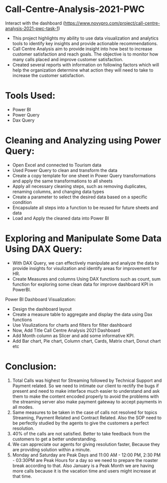 # Call-Centre-Analysis-2021-PWC
 Interact with the dashboard (https://www.novypro.com/project/call-centre-analysis-2021-pwc-task-1)

- This project highlights my ability to use data visualization and analytics tools to identify key insights and provide actionable recommendations.
- Call Centre Analysis aim to provide insight into how best to increase customer satisfaction and reach goals. The objective is to monitor how many calls placed and improve customer satisfaction. 
- Created several reports with information on following factors which will help the organization determine what action they will need to take to increase the customer satisfaction.

# Tools Used:
- Power BI
- Power Query
- Dax Query

# Cleaning and Analyzing using Power Query:
- Open Excel and connected to Tourism data
- Used Power Query to clean and transform the data
- Create a copy template for one sheet in Power Query transformations and apply the same transformations to all sheets
- Apply all necessary cleaning steps, such as removing duplicates, renaming columns, and changing data types
- Create a parameter to select the desired data based on a specific condition
- Encapsulate all steps into a function to be reused for future sheets and data
- Load and Apply the cleaned data into Power BI

# Exploring and Manipulate Some Data Using DAX Query:
- With DAX Query, we can effectively manipulate and analyze the data to provide insights for visulization and identify areas for improvement for HR.
- Create Measures and columns Using DAX functions such as count, sum function for exploring some clean data for improve dashboard KPI in PowerBI.

Power BI Dashboard Visualization:
- Design the dashboard layout
- Create a measure table to aggregate and display the data using Dax functions
- Use Visulizations for charts and filters for filter dashboard
- Now, Add Title Call Centre Analysis 2021 Dashboard
- Add Month column as Slicer and add some informative KPI.
- Add Bar chart, Pie chart, Column chart, Cards, Matrix chart, Donut chart etc


# Conclusion:

1) Total Calls was highest for Streaming followed by Technical Support and Payment related. So we need to intimate our client to rectify the bugs if present and need to make interface much easier to understand and ask them to make the content encoded properly to avoid the problems with the streaming server also make payment gateway to accept payments in all modes.
2) Same measures to be taken in the case of calls not resolved for topics Streaming, Payment Related and Contract Related. Also the SOP need to be perfectly studied by the agents to give the customers a perfect resolution.
3) 40% of the calls are not satisfied. Better to take feedback from the customers to get a better understanding.
4) We can appreciate our agents for giving resolution faster, Because they are providing solution within a minute.
5) Monday and Saturday are Peak Days and 11:00 AM - 12:00 PM, 2:30 PM - 03:30PM are Peak Hours for a day so we need to prepare the roaster break according to that. Also January is a Peak Month we are having more calls because it is the vacation time and users might increase at that time. 

